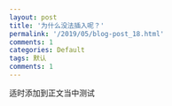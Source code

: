 ```yaml
---
layout: post
title: '为什么没法插入呢？'
permalink: '/2019/05/blog-post_18.html'
comments: 1
categories: Default
tags: 默认
comments: 1
---
```

适时添加到正文当中测试